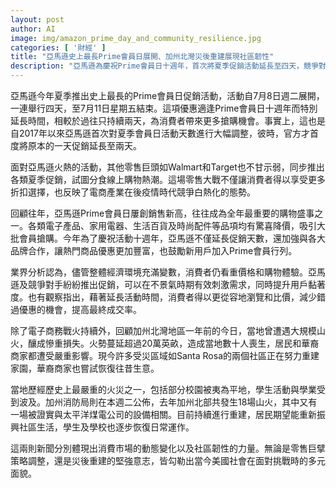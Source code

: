 ```yaml
---
layout: post
author: AI
image: img/amazon_prime_day_and_community_resilience.jpg
categories: [ '財經' ]
title: "亞馬遜史上最長Prime會員日展開、加州北灣災後重建展現社區韌性"
description: "亞馬遜為慶祝Prime會員日十週年，首次將夏季促銷活動延長至四天，競爭對手Walmart與Target同步響應，線上零售大戰進一步白熱化。同時，加州北灣一年前慘遭山火重創，當地社區與華裔商家持續重建家園，突顯美國社會在面對消費變局與災難時的多重樣貌與韌性。"
---
```

亞馬遜今年夏季推出史上最長的Prime會員日促銷活動，活動自7月8日週二展開，一連舉行四天，至7月11日星期五結束。這項優惠適逢Prime會員日十週年而特別延長時間，相較於過往只持續兩天，為消費者帶來更多搶購機會。事實上，這也是自2017年以來亞馬遜首次對夏季會員日活動天數進行大幅調整，彼時，官方才首度將原本的一天促銷延長至兩天。

面對亞馬遜火熱的活動，其他零售巨頭如Walmart和Target也不甘示弱，同步推出各類夏季促銷，試圖分食線上購物熱潮。這場零售大戰不僅讓消費者得以享受更多折扣選擇，也反映了電商產業在後疫情時代競爭白熱化的態勢。

回顧往年，亞馬遜Prime會員日屢創銷售新高，往往成為全年最重要的購物盛事之一。各類電子產品、家用電器、生活百貨及時尚配件等品項均有驚喜降價，吸引大批會員搶購。今年為了慶祝活動十週年，亞馬遜不僅延長促銷天數，還加強與各大品牌合作，讓熱門商品優惠更加豐富，也鼓勵新用戶加入Prime會員行列。

業界分析認為，儘管整體經濟環境充滿變數，消費者仍看重價格和購物體驗。亞馬遜及競爭對手紛紛推出促銷，可以在不景氣時期有效刺激需求，同時提升用戶黏著度。也有觀察指出，藉著延長活動時間，消費者得以更從容地瀏覽和比價，減少錯過優惠的機會，提高最終成交率。

除了電子商務戰火持續外，回顧加州北灣地區一年前的今日，當地曾遭遇大規模山火，釀成慘重損失。火勢蔓延超過20萬英畝，造成當地數十人喪生，居民和華裔商家都遭受嚴重影響。現今許多受災區域如Santa Rosa的兩個社區正在努力重建家園，華裔商家也嘗試恢復往昔生意。

當地歷經歷史上最嚴重的火災之一，包括部分校園被夷為平地，學生活動與學業受到波及。加州消防局則在本週二公佈，去年加州北部共發生18場山火，其中又有一場被證實與太平洋煤電公司的設備相關。目前持續進行重建，居民期望能重新振興社區生活，學生及學校也逐步恢復日常運作。

這兩則新聞分別體現出消費市場的動態變化以及社區韌性的力量。無論是零售巨擘策略調整，還是災後重建的堅強意志，皆勾勒出當今美國社會在面對挑戰時的多元面貌。